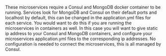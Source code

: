These microservices require a Consul and MongoDB docker container to be running. Services look for MongoDB and Consul on their default ports and localhost by default, this can be changed in the application.yml files for each service. You would want to do this if you are running the microservices in containers as well. In this case you will want to give static ip address to your Consul and MongoDB containers, and configure your microservices application.yml files to the corresponding ip addresses. No configuration is needed to connect the microservices, this is all managed by Consul. 
